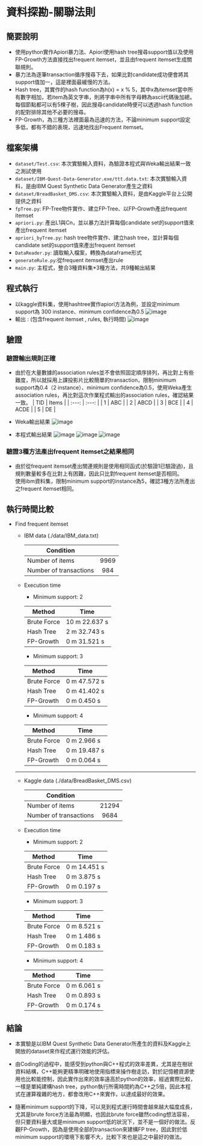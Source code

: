 # 資料探勘-關聯法則

## 簡要說明
- 使用python實作Apiori暴力法、Apiori使用hash tree搜尋support值以及使用FP-Growth方法直接找出frequent itemset，並且由frequent itemset生成關聯規則。
- 暴力法為逐筆transaction循序搜尋下去，如果比對candidate成功便會將其support值加一，這是裡面最緩慢的方法。
- Hash tree，其實作的hash function為h(x) = x % 5，其中x為itemset當中所有數字相加，若item為英文字串，則將字串中所有字母轉為ascii代碼後加總。每個節點都可以有5棵子樹，因此搜尋candidate時便可以透過hash function的配對排除其他不必要的搜尋。
- FP-Growth，為三種方法裡面最為迅速的方法，不論minimum support設定多低，都有不錯的表現，迅速地找出Frequent itemset。

## 檔案架構
- `dataset/Test.csv`: 本次實驗輸入資料，為驗證本程式與Weka輸出結果一致之測試使用
- `dataset/IBM-Quest-Data-Generator.exe/ttt.data.txt`: 本次實驗輸入資料，是由IBM Quest Synthetic Data Generator產生之資料
- `dataset/BreadBasket_DMS.csv`: 本次實驗輸入資料，是由Kaggle平台上公開提供之資料
- `fpTree.py`: FP-Tree物件實作、建立FP-Tree、以FP-Growth產出frequent itemset
- `apriori.py`: 產出L1與Cn，並以暴力法計算每個candidate set的support值來產出frequent itemset
- `apriori_byTree.py`: hash tree物件實作、建立hash tree，並計算每個candidate set的support值來產出frequent itemset
- `DataReader.py`: 讀取輸入檔案，轉換為dataframe形式
- `generateRule.py`:從frequent itemset產出rule
- `main.py`: 主程式，整合3種資料集*3種方法，共9種輸出結果

## 程式執行
- 以kaggle資料集，使用hashtree實作apiori方法為例，並設定minimum support為 300 instance、minimum confidence為0.5
![image](https://github.com/alia0801/DM-Association-Analysis/blob/master/img/run_input.jpg)
- 輸出 :  (包含frequent itemset , rules, 執行時間)
![image](https://github.com/alia0801/DM-Association-Analysis/blob/master/img/run_output.jpg)

## 驗證
### 驗證輸出規則正確
- 由於在大量數據的association rules並不會依照固定順序排列，再比對上有些難度，所以就採用上課投影片比較簡單的transaction，限制minimum support為0.4（2 instance）、minimum confidence為0.5，使用Weka產生association rules，再比對這次作業程式輸出的association rules，確認結果一致。
  |  TID  | Items |
  | :---: | :---: |
  |   1   |  ABC  |
  |   2   |  ABCD |
  |   3   |  BCE  |
  |   4   |  ACDE |
  |   5   |  DE   |

- Weka輸出結果
![image](https://github.com/alia0801/DM-Association-Analysis/blob/master/img/weka.jpg)

- 本程式輸出結果
![image](https://github.com/alia0801/DM-Association-Analysis/blob/master/img/test_output1.jpg)
![image](https://github.com/alia0801/DM-Association-Analysis/blob/master/img/test_output2.jpg)
![image](https://github.com/alia0801/DM-Association-Analysis/blob/master/img/test_output3.jpg)

### 驗證3種方法產出frequent itemset之結果相同
- 由於從frequent itemset產出關連規則是使用相同函式(於驗證1已驗證過)，且規則數量較多在比對上有困難，因此只比對frequent itemset是否相同。  
使用ibm資料集，限制minimum support的instance為5，確認3種方法所產出之frequent itemset相同。



## 執行時間比較
- Find frequent itemset
  - IBM data (./data/IBM\_data.txt)
  
    | Condition                                  |       |
    | ---                                        | :---: |
    | Number of items                            |  9969 |
    | Number of transactions                     |  984  |


  - Execution time
    - Minimum support: 2

    |   Method    |      Time     |
    | ---         | ---           |
    | Brute Force | 10 m 22.637 s |
    |  Hash Tree  |  2 m 32.743 s |
    |  FP-Growth  |  0 m 31.521 s |
  
    - Minimum support: 3

    |   Method    |      Time     |
    | ---         | ---           |
    | Brute Force |  0 m 47.572 s |
    |  Hash Tree  |  0 m 41.402 s |
    |  FP-Growth  |  0 m  0.450 s |

    - Minimum support: 4

    |   Method    |      Time     |
    | ---         | ---           |
    | Brute Force |  0 m  2.966 s |
    |  Hash Tree  |  0 m 19.487 s |
    |  FP-Growth  |  0 m  0.064 s |
  ---
  - Kaggle data (./data/BreadBasket\_DMS.csv)
  
    | Condition                                  |       |
    | ---                                        | :---: |
    | Number of items                            | 21294 |
    | Number of transactions                     |  9684 |


  - Execution time
    - Minimum support: 2

    |   Method    |      Time     |
    | ---         | ---           |
    | Brute Force |  0 m 14.451 s |
    |  Hash Tree  |  0 m  3.875 s |
    |  FP-Growth  |  0 m  0.197 s |
  
    - Minimum support: 3

    |   Method    |      Time     |
    | ---         | ---           |
    | Brute Force |  0 m  8.521 s |
    |  Hash Tree  |  0 m  1.486 s |
    |  FP-Growth  |  0 m  0.183 s |

    - Minimum support: 4

    |   Method    |      Time     |
    | ---         | ---           |
    | Brute Force |  0 m  6.061 s |
    |  Hash Tree  |  0 m  0.893 s |
    |  FP-Growth  |  0 m  0.174 s |

## 結論
- 本實驗是以IBM Quest Synthetic Data Generator所產生的資料及Kaggle上開放的dataset來作程式運行效能的評估。
- 由Coding的過程中，能感受到python與C\+\+程式的效率差異，尤其是在樹狀資料結構，C\+\+能夠更精準明確地使用指標來操作樹走訪，對於記憶體資源使用也比較能控制，因此實作出來的效率遠高於python的效率，經過實際比較，一樣是單純建構hash tree，python執行所需時間約為C\+\+之5倍，因此本程式在運算複雜的地方，都會改用C\+\+來實作，以達成最好的效果。


- 隨著minimum support的下降，可以見到程式運行時間會越來越大幅度成長，尤其是brute force方法最為明顯，也因此brute force雖然coding想法容易，但只要資料量大或是minimum support低的狀況下，並不是一個好的做法。反觀FP-Growth，因為是使用全部的transaction來建構FP tree，因此對於低minimum support的環境下影響不大，比較下來也是這之中最好的做法。

